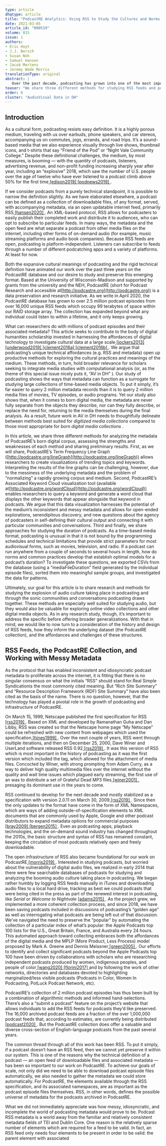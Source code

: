 ```yaml
---
type: article
dhqtype: article
title: "PodcastRE Analytics: Using RSS to Study the Cultures and Norms of Podcasting"
date: 2021-03-05
article_id: "000519"
volume: 015
issue: 1
authors:
- Eric Hoyt
- J.J. Bersch
- Susan Noh
- Samuel Hansen
- Jacob Mertens
- Jeremy Wade Morris
translationType: original
abstract: |
   Over the past decade, podcasting has grown into one of the most important media forms in the world. This article argues that podcasting’s unique technical affordances — particularly RSS feeds and user-entered metadata — open up productive methods for exploring the cultural practices and meanings of the medium. We share three different methods for studying RSS feeds and podcast metadata: 1) visualizing how topics and keywords trend over time; 2) visualizing networks of commonly associated keywords entered by podcasters; and 3) analyzing norms and common practices for the duration of podcasts (as a time-based media format, podcasting is unusual in that it is not bound by the programming schedules and technical limitations that provide strict parameters for most audiovisual forms). The methods and preliminary results reveal how metadata can function as a surrogate for studying large collections of time-based media objects. Yet our study also shows that, when it comes to born digital media, the metadata are never fully separate from the objects they describe. We argue that future work in AV in DH needs to delineate between methods best suited for digitized media collections compared to those most appropriate for born digital media collections.
teaser: "We share three different methods for studying RSS feeds and podcast metadata: 1) visualizing how topics and keywords trend over time; 2) visualizing networks of common associated keywords entered by podcasters; and 3) analyzing norms and common practices for the duration of podcasts (as a time-based media format, podcasting is unusual in that it is not bound by the programming schedules and technical limitations that provide strict parameters for most audiovisual forms)."
order: 8
cluster: "AudioVisual Data in DH"
---
```




## Introduction

As a cultural form, podcasting resists easy definition. It is a highly porous medium, traveling with us over earbuds, phone speakers, and car stereos, accompanying us on commutes, jogs, errands, and road trips. It’s a sound-based media that we also experience visually through live shows, thumbnail icons, and t-shirts that say “Friend of the Pod” or “Night Vale Community College.” Despite these definitional challenges, the medium, by most measures, is booming — with the quantity of podcasts, listeners, advertising revenue, and non-profit funding increasing sharply year after year, including an “explosive” 2018, which saw the number of U.S. people over the age of twelve who have ever listened to a podcast climb above 50% for the first time<a class="footnote-ref" href="#edison2019"> [edison2019] </a><a class="footnote-ref" href="#podnews2019"> [podnews2019] </a>.

If we consider podcasts from a purely technical standpoint, it is possible to narrow the definition slightly. As we have elaborated elsewhere, a podcast can be defined as a collection of downloadable files, of any format, served, with accompanying metadata, via an open updatable internet feed, primarily RSS<a class="footnote-ref" href="#hansen2020"> [hansen2020] </a>. An XML-based protocol, RSS allows for podcasters to easily publish their completed work and distribute it to audiences, who can opt to subscribe to particular feeds. In many ways, the metadata and the open feed are what separate a podcast from other media files on the internet, including other forms of on-demand audio (for example, music streaming platforms and audio book companies). Because RSS feeds are open, podcasting is platform-independent. Listeners can subscribe to feeds through a number of different podcatching apps and a variety of platforms. At least for now.

Both the expansive cultural meanings of podcasting and the rigid technical definition have animated our work over the past three years on the PodcastRE database and our desire to study and preserve this emerging format. Based at the University of Wisconsin-Madison and supported by grants from the university and the NEH, PodcastRE (short for Podcast Research and accessible at[http://podcastre.org](http://podcastre.org)) is a data preservation and research initiative. As we write in April 2020, the PodcastRE database has grown to over 2.5 million podcast episodes from over 16,000 unique RSS feeds which occupy 99 terabytes of space within our RAID storage array. The collection has expanded beyond what any individual could listen to within a lifetime, and it only keeps growing.

What can researchers do with millions of podcast episodes and their associated metadata? This article seeks to contribute to the body of digital humanities scholarship invested in harnessing the affordances of digital technology to investigate cultural data at a large scale<a class="footnote-ref" href="#jockers2013"> [jockers2013] </a><a class="footnote-ref" href="#underwood2019"> [underwood2019] </a><a class="footnote-ref" href="#clement2016a"> [clement2016a] </a><a class="footnote-ref" href="#clement2016b"> [clement2016b] </a>. We argue that podcasting’s unique technical affordances (e.g. RSS and metadata) open up productive methods for exploring the cultural practices and meanings of the medium. These methods, in turn, hold broader relevance for scholars seeking to integrate media studies with computational analysis (or, as the theme of this special issue nicely puts it, “AV in DH” ). Our study of podcasting shows the ways that metadata can function as a surrogate for studying large collections of time-based media objects. To put it simply, it’s far easier to query 2 million metadata records than it is to query 2 million media files of movies, TV episodes, or audio programs. Yet our study also shows that, when it comes to born digital media, the metadata are never fully separate from the objects they describe, nor can they fully describe, or replace the need for, returning to the media themselves during the final analysis. As a result, future work in AV in DH needs to thoughtfully delineate between methods best suited for _digitized media collections_ compared to those most appropriate for _born digital media collections_ .

In this article, we share three different methods for analyzing the metadata of PodcastRE’s born digital corpus, assessing the strengths and weaknesses of each method and sharing preliminary results. First, as we will share, PodcastRE’s Term Frequency Line Graph ([http://podcastre.org/lineGraph](http://podcastre.org/lineGraph)) allows researchers to create visualizations of trending topics and keywords. Interpreting the results of the line graphs can be challenging, however, due to the messiness of the underlying metadata and the problem of “normalizing” a rapidly growing corpus and medium. Second, PodcastRE’s Associated Keyword Cloud visualization tool (available at[http://podcastre.org/wordCloud](http://podcastre.org/wordCloud)) enables researchers to query a keyword and generate a word cloud that displays the other keywords that appear alongside that keyword in podcasts. We argue that this data visualization harnesses the potential of the medium’s inconsistent and messy metadata and allows for open-ended explorations, serendipitous discovery, and new questions about the agency of podcasters in self-defining their cultural output and connecting it with particular communities and conversations. Third and finally, we share approaches for studying the duration of podcasts. As a time-based media format, podcasting is unusual in that it is not bound by the programming schedules and technical limitations that provide strict parameters for most audiovisual forms, such as movies, television, and radio. If a podcast can run anywhere from a couple of seconds to several hours in length, how do norms and common practices develop that establish optimal models for a podcast’s duration? To investigate these questions, we exported CSVs from the database (using a “mediaFileDuration” field generated by the individual episode files), sorted them into meaningful sample groups, and investigated the data for patterns.

Ultimately, our goal for this article is to share research and methods for studying the explosion of audio culture taking place in podcasting and through the sonic communities and conversations podcasting draws together. These methods are especially well suited for studying audio, but they would also be valuable for exploring online video collections and other digital media objects. As in any research study, though, it’s important to address the specific before offering broader generalizations. With that in mind, we would like to now turn to a consideration of the history and design of RSS feeds, how they inform the underlying dataset (the PodcastRE collection), and the affordances and challenges of these structures.




## RSS Feeds, the PodcastRE Collection, and Working with Messy Metadata

As the protocol that has enabled inconsistent and idiosyncratic podcast metadata to proliferate across the internet, it is fitting that there is no singular consensus on what the initials “RSS” should stand for.Real Simple Syndicationis the most commonly cited meaning. But “Rich Site Summary” and “Resource Description Framework (RDF) Site Summary” have also been cited as the basis of the name. There is no question, however, that the technology has played a pivotal role in the growth of podcasting and infrastructure of PodcastRE.

On March 15, 1999, Netscape published the first specification for RSS<a class="footnote-ref" href="#rss2019"> [rss2019] </a>. Based on XML and developed by Ramanathan Guha and Dan Libby, RSS was created so that the Netscape home page “My Netscape” could be refreshed with new content from webpages which used the specification<a class="footnote-ref" href="#hines1999"> [hines1999] </a>. Over the next couple of years, RSS went through multiple iterations, and then on December 25, 2000, Dave Winer and UserLand software released RSS 0.92<a class="footnote-ref" href="#rss2019"> [rss2019] </a>. It was this version of RSS which is most important in the history of podcasting as it was the first version which included the <enclosure> tag, which allowed for the attachment of media files. Concocted by Winer, with strong prompting from Adam Curry, as a way to deliver high quality multimedia files over the internet without the quality and wait time issues which plagued early streaming, the first use of an <enclosure> was to distribute a set of Grateful Dead MP3 files<a class="footnote-ref" href="#winer2001"> [winer2001] </a>, presaging its dominant use in the years to come.

RSS continued to develop for the next decade and mostly stabilized as a specification with version 2.0.11 on March 30, 2009<a class="footnote-ref" href="#rss2019"> [rss2019] </a>. Since then the only updates to the format have come in the form of XML Namespaces, which are ways of adding outside-of-specification elements to XML documents that are commonly used by Apple, Google and other podcast distributors to expand metadata options for commercial purposes<a class="footnote-ref" href="#bray2009"> [bray2009] </a><a class="footnote-ref" href="#bergen2015"> [bergen2015] </a>. Even as podcasting apps, playback technologies, and the on-demand sound industry has changed throughout the 2010s, the basic structure and syntax of RSS has remained constant, keeping the circulation of most podcasts relatively open and freely downloadable.

The open infrastructure of RSS also became foundational for our work on PodcastRE<a class="footnote-ref" href="#morris2019"> [morris2019] </a>. Interested in studying podcasts, but worried about the vulnerability of digital audio files, we realized in early 2014 that there were few searchable databases of podcasts for studying and analyzing the booming audio culture taking place in podcasting. We began rather humbly by logging RSS feeds manually in iTunes and downloading audio files to a local hard drive, tracking as best we could podcasts that were being cited in the press as part of the renewed interest in podcasting, like _Serial_ or _Welcome to Nightvale_ <a class="footnote-ref" href="#adams2015"> [adams2015] </a>. As the project grew, we implemented a more coherent collection process, and since 2018, we have been saving podcasts included in discussions of podcasting’s “golden age” as well as interrogating what podcasts are being left out of that discussion. We’ve navigated the need to preserve the “popular” by automating the collection of a particular index of what’s popular: the Apple Podcasts top 100 lists for the U.S., Great Britain, France, and Australia every 24 hours. This automated approach toward collecting embraces both the affordances of the digital media and the MPLP (More Product, Less Process) model proposed by Mark A. Greene and Dennis Meissner<a class="footnote-ref" href="#green2005"> [green2005] </a>. Our efforts to identify and collect significant podcasts beyond the Apple Podcasts top 100 have been driven by collaborations with scholars who are researching independent podcasts produced by women, indigenous peoples, and people of color<a class="footnote-ref" href="#wang2020"> [wang2020] </a><a class="footnote-ref" href="#florini2017"> [florini2017] </a>and by following the work of other networks, directories and databases devoted to highlighting marginalized/less visible podcasts (Podcasts in Color, Women In Podcasting, PotLuck Podcast Network, etc).

PodcastRE’s collection of 2 million podcast episodes has thus been built by a combination of algorithmic methods and informed hand-selections. There’s also a “submit a podcast” feature on the project’s website that allows individuals to add the RSS feeds for podcasts they’d like preserved. The 16,000 archived podcast feeds are a fraction of the over 1,000,000 podcast feeds that, according to estimates, are currently being distributed<a class="footnote-ref" href="#podcast2020"> [podcast2020] </a>. But the PodcastRE collection does offer a valuable and diverse cross-section of English-language podcasts from the past several years.

The common thread through all of this work has been RSS. To put it simply, if a podcast doesn’t have an RSS feed, then we cannot yet preserve it within our system. This is one of the reasons why the technical definition of a podcast — an open feed of downloadable files and associated metadata — has been so important to our work on PodcastRE. To achieve our goals of scale, not only did we need to be able to download podcast episode files automatically, we also needed to gather the metadata we could store automatically. For PodcastRE, the elements available through the RSS specification, and its associated namespaces, are as important as the podcast episode files themselves. RSS, in other words, defines the possible universe of metadata for the podcasts archived in PodcastRE.

What we did not immediately appreciate was how messy, idiosyncratic, and incomplete the world of podcasting metadata would prove to be. Podcast RSS metadata is a world away from the familiar and relatively consistent metadata fields of TEI and Dublin Core. One reason is the relatively sparse number of elements which are required for a feed to be valid. In fact, an RSS feed only needs four elements to be present in order to be valid: the <channel> parent element with associated <title>, <link>, and <description> elements. This would be a feed without content though as it would contain no <item>s<a class="footnote-ref" href="#winer2003"> [winer2003] </a>. Because authors fully manage their own RSS feeds, and the entry of the metadata into them, they are directly responsible for the depth and quality of the metadata. This aspect of podcast metadata cannot be stressed too highly. With the exception of a few elements like <googleplay:category> and <itunes:type>, there are almost no constraints on what podcast authors put into the various elements. Even fixed format elements like <pubDate>, which seems rather self explanatorily to mean the date on which a podcast episode was published into a feed, can end up being used by authors to mean something very different. For example, there are many <pubDate>s before 1950 in the metadata for _The Reith Lectures_ podcast from the BBC, long before the term podcast was ever coined. Instead, the series uses <pubDate> to mean the day the lecture was originally given. RSS authors continue to have the authority to change anything they wish — including something as fundamental as the title of an episode, or even their whole podcast, at any time. Looking in PodcastRE, we see examples related to branding, as when _Bookworm_ added their network and became _KCRW's Bookworm_ ; or to SEO, as when _Highest Self Podcast_ added some terms and turned into _Highest Self Podcast: Modern Spirituality, Ayurveda, Conscious Entrepreneurship, Mind-Body Balance_ .

The inconsistent and incomplete metadata records created major challenges for our efforts to systematically preserve podcasts and make them easily searchable. We found it especially unfortunate that metadata fields that could have been revelatory for search faceting and social network analysis (fields such as <network>, <host>, and <contributor>) are not a part of any current podcast RSS specifications. Yet it was equally clear that authoritative approaches to metadata had their own problems and major blind spots. The inadequacies and biases of Library of Congress subject headings have received considerable attention within the discipline of information studies. For example, Juliet L. Hardesty<a class="footnote-ref" href="#hardesty2019"> [hardesty2019] </a>has argued that the subject headings generally take the primacy of white men as a default; “Robert Frost” is cataloged under “Poets, American” without reference to gender or race, whereas Maya Angelou is listed under subjects including “African American women authors” and “African American authors.” The catalogers, in these cases, are applying a schema that upholds a white patriarchal worldview and minimizes both the needs of users and the ways in which creators and subjects would choose to define themselves.

In contrast, podcast creators have a tremendous amount of agency in how they define themselves and attempt to connect with users (i.e. listeners and audiences). When the creators of the PHX podcast entered the keywords “podsincolor” and “women of color” within their RSS feed, they actively chose to present themselves this way and place their work within a larger network of podcasts produced by people of color. The flexibility that characterizes metadata practices prove to be critical for marginalized podcasters in forming community, as they seek to carve out space for themselves within media production practices and platforms that consistently privilege hegemonic whiteness, accepted paradigms of masculinity, and heteronormativity. While this does not necessarily mean that self-policing within metadata production does not happen as a result of the asymmetrical power dynamics between platform and creator, it does still provide yet another avenue in which marginalized communities can stand in opposition to the individualistic neoliberal ideologies that undergird contemporary user-driven media production<a class="footnote-ref" href="#hogan2008"> [hogan2008] </a><a class="footnote-ref" href="#florini2017"> [florini2017] </a>. It is critical to note, however, that the non-uniformity of metadata production yields ambivalent practices, both where innovative podcasters can resist the influence of various dominant ideologies, while others use this space to reinforce their centrality simultaneously.

For example, there are also many instances of podcasters stuffing their RSS with keywords in order to make them prominent within content aggregators and “podcatchers.” The internet abounds with advice and speculations for search engine optimization and strategies that can be utilized in order to gain attention to one’s content, such as the optimal number of keywords, the kinds of thumbnail images that should be connected to content, and more<a class="footnote-ref" href="#crowe2019"> [crowe2019] </a><a class="footnote-ref" href="#podcast2015"> [podcast2015] </a>. The opaque nature of how Apple Podcasts organizes its search results impacts the manner in which metadata is written, and this influences the ways that podcast creators self-define their own content. The dominating influence of Apple Podcasts categories can be observed by the fact that within the entirety of the PodcastRE database, the most used keywords lists are dominated by terms that are outlined either fully or in part by Apple Podcasts genre specifications. For example, with the exception of the words, “podcast” and “radio,” the top fifteen keywords for the podcast classification (the entire podcast series) terms all cohere to various genre classifications within Apple Podcasts. Similar patterns can be seen for the episodic classification where, with the exception of “Talk Radio,”  “Podcast” and a blank space/uncategorized, the top ten keywords reflect Apple Podcasts categories. The large amount of uncategorized keyword terms may gesture towards the fact that after 2013, the keywords metadata field became deprecated, meaning that it no longer affected the output of Apple Podcasts’ search engine algorithms ([https://support.libsyn.com/kb/the-rss-feed/](https://support.libsyn.com/kb/the-rss-feed/)). After this discovery, many podcasters may have forgone the labor of adding keywords, as the fields that most influence search engine optimization are now the title, author, and description tags.

Even though Apple Podcasts deprecated keywords within its search algorithm, we became excited about the role keywords could play for our work on PodcastRE. What sort of data visualizations and discoveries might be possible by harnessing RSS metadata at scale? Ultimately, we built two data visualizations for the site. Perhaps not surprisingly, the more successful of the two was the one that most embraced the idiosyncratic, messy, and user-created nature of RSS.




## Graphing Metadata Term Frequency Across Time

How do keywords and other fields used to describe podcasts change over time? Could tracking these changes prove useful for spotting trending topics within the podcasting ecosystem? To explore these questions, we created PodcastRE’s Term Frequency Line Graph (publicly available at[https://podcastre.org/lineGraph](https://podcastre.org/lineGraph)), which tracks the frequency across time that any word or phrase within the metadata appears. The fields searched include the title, creator, synopses, and keywords. A visualization graphing the term “money” within PodcastRE is displayed below. If a user clicks on any point within the graph, their browser opens up a new tab displaying all of the matching podcast episodes from that month or year that contain a matching search term.

The Term Frequency Line Graph searches metadata included within individual podcast episodes and across the entire feeds (for example, while “NBA” may be a keyword that describes a podcast feed as a whole, “China” may be a keyword that describes a topic discussed within one episode of the podcast). By default, the X-axis of the graph is divided by years; however, users can toggle to a monthly scale. This allows for researchers to see when certain topics or keyword phrases spike on a seasonal cycle (for example, “baseball” consistently has an uptick during the playoffs every October) versus more macro-scale trends that rise and fall over a period of years.

{{< figure src="images/figure01.png" caption="Term Frequency Line graph of “money” , tracked over time, within PodcastRE's corpus. Tool is available at[http://podcastre.org/lineGraph](http://podcastre.org/lineGraph)." alt=""  >}}


When researchers use the Term Frequency Line Graph to look for trends across a span of years, however, they quickly encounter an interpretive challenge: almost any term they search will appear to dramatically increase in 2017 and 2018. This is because the PodcastRE collection grew exponentially over those two years, a result of the growth in the podcasting ecosystem as a whole and our own curatorial decision to automatically preserve any feed that appears on the Apple Podcasts Top 100 chart in the U.S., U.K., Australia, or France. While we give users the ability to “normalize” the graph results (which employs an equation to account for the larger number of podcasts from some years compared than others), we know this feature has its limits. What does it mean to “normalize” the number of podcasts during a period in which the medium is rapidly evolving?

We have tried to address this interpretive challenge through a “Rate of Episodes Added” button, which provides contextualization in regard to the database itself. By showing how many episodes are added per year, users can see how the rate of growth in the database can affect the numbers that are being shown for any query’s term frequency. Additionally, the “Area Graph” button transforms the data into a stacked graph, which allows for comparisons across multiple queries at particular moments in time and reminds users that the graphs are malleable and dynamic. Finally, the user can move to a more granular level at any point by clicking on a point in the graph, allowing them to investigate the actual podcast feeds and episodes that appear as abstractions within the graph. Users can save the data to a CSV file, a JPG, PNG or SVG vector image, so that this data can be applied to a variety of presentational contexts.

In many ways, PodcastRE’s Term Frequency Line Graph exemplifies the limitations digital humanists are likely to encounter when applying data visualizations built for _digitized text collections_ to _born-digital media collections_ . We modeled the user-experience and technological framework of PodcastRE’s Term Frequency Line Graph on that of the Arclight app ([http://projectarclight.org](http://projectarclight.org)), which searches the 2.5 million page corpus of the Media History Digital Library (MHDL)<a class="footnote-ref" href="#hoyt2016"> [hoyt2016] </a>. The MHDL is composed of books and magazines pertaining to the histories of film, broadcasting, and recorded sound from 1915 to 1960, which is an especially robust period for the searching of named entities (such as people, film titles, or radio station call letters). Additionally, the normalization function for Arclight graphs works quite well (the most represented year of 1915-1960 is only double in size of the least represented year, avoiding PodcastRE’s challenge of grappling with exponential growth). Normalized searches for the names of movie stars, for example, generally map onto the arcs of their popularity and/or notoriety, sometimes, though not always, with surprising results. Data visualizations built for searching entities within large corpora of digitized texts are less adept at producing immediately legible results for searching the metadata keywords of a rapidly growing born-digital medium. What would it mean to design a data visualization tool that embraced the messiness of born-digital objects and their metadata, rather than trying to smooth them out?




## Associated Keyword Word Cloud

In developing PodcastRE’s Associated Keyword Word Cloud, we sought to harness and foreground the specificities and idiosyncrasies of born digital media collections. This data visualization takes the keywords that podcasters entered to describe their work and puts them into conversation with other podcasters’ keywords. A specific example is helpful for understanding how it works.

Using the keyword “money” , in a search conducted in the fall of 2019, we found the term appeared in the metadata of 68,619 podcast episodes saved within PodcastRE, collected from 587 discrete RSS feeds. The other keywords that appear most frequently along with “money” in podcast metadata are visualized below (see[Figure 2](#figure02)). This visualization includes predictable matches within the popular financial self-help genre (e.g. “wealth,”  “business,”  “entrepreneur” ), as well as meaningful intersections that lay outside financially-oriented podcasts (e.g. “spirituality,”  “Relationships & Sex,”  “Fear” ). When a user clicks on the keyword value in the cloud, the user is immediately transferred to the PodcastRE database interface, where it shows all of the podcasts that used these paired keyword values.[Figure 3](#figure03)reveals the results of the podcasts that contain both the keywords “money” and “spirituality.” The process promotes serendipitous discovery and may lead the researcher toward encounters they hadn’t anticipated. For example, modern witchcraft is better represented in the podcasts with “money” and “spirituality” as keywords than most traditional forms of organized religion.

{{< figure src="images/figure02.png" caption="Word cloud for the query, “money,” on the “All Keywords” category. Taken using the Associated Keyword Cloud visualization tool at[http://podcastre.org/wordCloud](http://podcastre.org/wordCloud)." alt=""  >}}


{{< figure src="images/figure03.png" caption="Screen shot of the results page for podcast episodes containing the keywords “money” and “spirituality.”" alt=""  >}}


The Associated Keyword Cloud visualization was built through connecting together multiple open source technologies. Like the Term Frequency Line Graph, the Associated Keyword Word Cloud uses the Highcharts Javascript library to animate the visualization. To retrieve the information it needs, we query the keyword metadata facet within PodcastRE’s Solr search index, and we return and store them as key value pairs, with the number of podcasts that maintain both the queried keyword and the additional keyword (the hit count) next to the particular word. For example, if a user queries the word “love” within the database, a potential key value pair that would appear would be “[ relationships , 163],” where “relationships” would be the associated keyword for “love,” and the “163” stands for how many times this keyword was added alongside the word “love.” The results are sorted through keywords that have the most hits down to the associated keywords that have the least hits. By targeting this metadata keyword field and assigning the “weight” of a word to be the number that is assigned to the hit count of the key value pair, we were able to visually represent which keywords were paired most often with the queried word, by making the word with the heaviest “weight,” the largest in the word cloud. Because certain topics have a range of associated keywords that spanned hundreds of words, we limited the number of keywords that can be shown on the word cloud to a maximum of 200 words. While this decision may hinder researchers from getting the full range of associated keywords, this limitation was imposed to ensure readability on the visualization. Two hundred words seemed like a reasonable count in order for researchers to gain a sense of the wide range of relational topics that podcasters were dealing with, and simultaneously allow the visualizations to be effective in showing which keywords were the most actively engaged with.

There are two options on the Associated Keyword Word Cloud interface that aid in isolating whether the keywords shown are related to podcasts in their entirety or exclusive to certain episodes. Additionally, if users want a merging of these two levels of metadata, they can search across both podcast and episode keywords by using the “All Keywords” option. In this manner, for podcasts that may deal with a wide range of topics, such as news or current events podcasts, there can be a closer examination on a micro episodic level of what kinds of keywords are used to define certain topical content. Often, the keywords that are used to describe podcasts are not uniformly applied to define episodes, so providing these two levels of analytical range gives researchers more flexibility in the kinds of questions they can ask using PodcastRE.

All attempts to interpret the Associated Keyword Word Clouds ultimately lead back to reflecting on the practices, norms, aspirations, and communities of the podcasters themselves.

As discussed earlier, keywords allow content creators to define their work to listeners and podcatcher applications. They are a space of creator agency, where podcast producers deploy keywords to create networks of ambient affiliation with other podcasts and subject matter. By making one of PodcastRE’s database visualization tools intimately connected to these creator-defined keywords and their relationships to other keywords, we provide an alternative mode of discoverability apart from the algorithms that govern commercial aggregators such as Apple Podcasts. In this manner, PodcastRE hopes to provide a different approach that foregrounds creator agency and their interactions with their own metadata through the digital archive’s organization, particularly with these metadata visualizations.




## Studying the Durations of Podcasts

The Term Frequency Line Graph and Associated Keyword Word Cloud can both be effectively applied toward exploratory research and achieving serendipitous discoveries. But we also wanted to use PodcastRE and the “mediaDuration” field to examine a more focused question. What patterns can we notice about the duration of podcasts, and what can they tell us about practitioner norms and assumptions of what makes for a good length of a podcast? Unlike most other AV forms — movies, television, and radio — podcasts are a time-based medium that are not constrained by programming schedules (broadcast schedules, movie theater showtimes) and technical limitations (reels of film and tape). If a podcast could run anywhere from a couple of seconds to several hours in length, how do norms and common practices develop around perceived ideas of a podcast’s optimal duration? We realized that metadata could help us answer this question.

In this section, then, we propose and share two approaches to studying podcast duration. First, we consider how duration analysis might clarify the differences between two programs of the same specification classification, in this case two popular daily programs from _The New York Times_ and _NPR_ , using data gathered from episodes ranging from the former’s launch in early 2017 to an end point of April 2018. Second, we conduct an investigation of a much larger scale, analyzing large rosters of programs to juxtapose duration across networks and genres. Our case studies here are the comedic programs of Earwolf and the comparably more serious fare of Gimlet Media, using data gathered from episodes ranging from 2009 until early 2018. In both of these cases, the statistics were gathered by first running an SQL query on the PodcastRE database, then exporting metadata for all of the episodes into a .csv file, and finally finding averages, medians, and other numbers using Microsoft Excel. All of these approaches required us to assemble subsets of data from within the PodcastRE collection (and the .csv files), rather than treating the entire collection as a dataset.[^1] The genre and network categories that we ourselves added to the spreadsheets opened the data up for more meaningful analysis, especially when paired with the duration metadata provided by the RSS feeds.

Our first approach to studying duration explored what has become one of the most popular contemporary podcast formats: the daily news program. How long should a daily news podcast take to consume? When _The New York Times_ launched _The Daily_ in February of 2017, host Michael Barbaro described the fledgling program thusly: “This is how the news should sound. Fifteen minutes a day, five days a week. It isn’t quite a podcast — although you can listen wherever you listen to podcasts. It isn’t quite the radio — although the mechanics are largely the same. It isn’t quite the newspaper — although we’ll be drawing heavily on the journalism that powers The New York Times” <a class="footnote-ref" href="#barbaro2017"> [barbaro2017] </a>. Though Barbaro pegged the program as difficult to explain, it was a nearly immediate hit, gaining over five million monthly listeners by July of 2018<a class="footnote-ref" href="#jerde2018"> [jerde2018] </a>. As Barbaro told _Vanity Fair_ that same month, “When we started the show, we had many goals… We didn’t realize we were going to make money that was actually going to get pumped back into the company” <a class="footnote-ref" href="#pompeo2018"> [pompeo2018] </a>. Yet as is often the case, success breeds imitators and competitors, and _The Daily_ witnessed the rise of its biggest challenger in June of 2017 when NPR launched _Up First_ , a daily “10-minute morning news podcast” that is “designed with digital listeners in mind but will also serve as a preview of the news stories that will be treated in depth on public radio stations across the country throughout the day” <a class="footnote-ref" href="#up2017"> [up2017] </a>. That program was also a swift triumph, and as of October 2018, both _The Daily_ and _Up First_ sat comfortably in the top five most popular podcasts according to Podtrac’s rankings: the former tailed behind only _Serial_ , while the latter occupies the fifth spot<a class="footnote-ref" href="#podtrac2018"> [podtrac2018] </a>.

Episode duration has been a central selling point for each of the two podcasts. As seen above, both of the series’ launch press releases mention episode length. Descriptions of the programs on their official websites also focus on duration. _Up First_ has remained consistent in its advertised average runtime: “NPR’s _Up First_ is the news you need to start your day. The biggest stories and ideas — from politics to pop culture — in 10 minutes” <a class="footnote-ref" href="#up2018"> [up2018] </a>. _The Daily_ , meanwhile, has added five minutes to its initial announcement: “This is how the news should sound. Twenty minutes a day, five days a week, hosted by Michael Barbaro and powered by New York Times journalism” <a class="footnote-ref" href="#nyt2018"> [nyt2018] </a>. The programs are, essentially, two different approaches to the morning commute: _Up First_ ’s proposed shorter length seems guaranteed to slot into almost any daily trip to work, while _The Daily_ ’s longer runtime requires either a lengthy commute, multiple listening sessions, or even perhaps the utilization of 1.5x or 2x speed playback options. Such duration decisions are complimented by storytelling approaches: _Up First_ ’s short length is matched with a “greatest hits” style compilation of short stories, while _The Daily_ ’s relatively lengthier duration is primarily spent on the discussion of a single story. In theory, then, the former aims to quickly provide its listeners with headline-style blurbs about the day’s biggest stories, while the latter seeks to exhaustively cover a single topic.

Such temporal differences are roughly borne out by the metadata found in PodcastRE’s database, although the story is more complicated than the descriptions of the series imply. _The Daily_ (mean duration of 22:51, median duration of 22:12) runs nearly ten minutes longer than _Up First_ (mean duration of 13:33, median duration of 13:17), with both programs on average running a few minutes longer than their advertised lengths. The differences between the two series is much starker when considering the range in podcast durations, as _Up First_ is relatively consistent in episode duration (shortest episode of 11:01 and longest episode of 17:46 for a range of 6:45) while _The Daily_ varies widely between episodes (shortest episode of 13:00 and longest episode of 41:23 for a range of 28:23). These durational differences align neatly with the programs’ content choices (i.e. multiple headlines vs. single story focus), though they provide critical additional clarifications. While both _Up First_ and _The Daily_ release episodes each weekday morning, the former’s tight range and shorter length ties it more closely to its proposed function as morning commute listening, while the latter’s wider range and extended runtime emphasizes delivering a full story adequately. Since podcasts do not have the same durational constraints of broadcast media, these choices in runtime are clear aesthetic and storytelling decisions – yet given the evolutionary radio approach of NPR’s daily podcast and _The New York Times_ ’s commitment to the news story, these decisions are not completely detached from their companies’ original mediums.

On a larger scale, podcast duration analysis can point towards divergent approaches by podcast networks and in certain genres. As an example, we conducted an analysis of thirty Earwolf programs[^2] and nineteen Gimlet Media programs.[^3] The former describes itself as “the leading comedy podcast network devoted to creating the best, funniest, and most entertaining podcast shows in existence” <a class="footnote-ref" href="#earwolf2018"> [earwolf2018] </a>. Gimlet Media specializes in more “serious” fare, characterizing itself as “the award-winning narrative podcasting company that aims to help listeners better understand the world and each other” <a class="footnote-ref" href="#gimlet2018"> [gimlet2018] </a>. Though both companies employ personnel who have worked or continue to work in other mediums, Earwolf and Gimlet distinguish themselves from other major podcast networks such as _NPR_ , _iHeartRadio_ , and _WNYC Studios_ through their podcast nativism: both companies began as strictly podcast-focused networks rather than emerging within older media companies.

Perhaps as a result, the two networks have markedly different approaches towards podcast episode length. Of the 30 surveyed Earwolf programs, 3 have average runtimes between 0-20 minutes, 4 have average runtimes between 20-40 minutes, 6 have average runtimes between 40-60 minutes, 10 have average runtimes between 60-80 minutes, 3 have average runtimes between 80-100 minutes, 3 have average runtimes between 100-120 minutes, and 1 has an average runtime between 120-140 minutes (See[Figure 4](#figure04)). This means that over half of the surveyed programs have average episode durations over an hour, with programs ranging from _Eardrop_ ’s average runtime of 3:17 and _Never Not Funny_ ’s average runtime of 2:05:33. The shortest single episode was a 38-second _Eardrop_ episode, while the longest individual episode was a _Comedy Bang! Bang!_ that lasted 3:19:02. Earwolf’s individual shows also frequently feature drastic ranges in shortest and longest duration: _Hollywood Handbook_ , for instance, has a range of 1:53:27 between its shortest and longest episodes, while _Comedy Bang! Bang!_ ’s range is 2:39:06.

{{< figure src="images/figure04.png" caption="Average durations of 30 surveyed Earwolf programs." alt=""  >}}


Gimlet, on the other hand, is much more consistent in its runtimes across series, though there is still variation between individual episodes. Of the 19 surveyed programs, only 1 had an average runtime between 0-20 minutes, and that program ( _Chompers_ ) serves a specific and brief function: children are meant to listen to the series as they brush their teeth. 2 of the series had an average runtime between 40-60 minutes, though both of those shows ( _Twice Removed_ and _Mystery Show_ ) are no longer producing episodes. The other 17 series, then, had average run times between 20-40 minutes, aligning Gimlet’s roster with conventional advice on podcast episode length.[^4] While individual episodes still varied quite a bit ( _Reply All_ , for instance, had a range of 1:35:29 between its shortest and longest episodes, while _Mogul_ had a range of 1:16:17), these ranges were still much smaller than the largest Earwolf ranges.

{{< figure src="images/figure05.png" caption="Average durations of 19 surveyed Gimlet programs." alt=""  >}}


The relative homogenization of Gimlet Media podcast duration, then, stands in stark contrast to the diverse podcast lengths of Earwolf. Every Gimlet Media podcast had an average run time under an hour, and 84.2% of the shows surveyed had average runtimes between 20-40 minutes. 56.7% of the Earwolf podcasts analyzed, meanwhile, had average runtimes over an hour long, and 76.7% of Earwolf’s podcasts had average runtimes over 40 minutes long — in other words, over three-quarters of Earwolf’s shows ran longer on average than Gimlet’s “sweet spot.” Individual episode lengths varied in each of the networks’ programs, but Gimlet’s programs featured smaller ranges than the large variation found in many of Earwolf’s programs. Such differences may be the result of institutional decisions, generic divergences, or series lengths. Whatever the cause, however, Earwolf and Gimlet serve as evidence that podcast networks can have wildly divergent approaches towards episode duration, and that studying duration can lead us to insights about genre conventions, production values and more.

On a recent episode of the _Start Up_ podcast, the show’s host, and Gimlet CEO, Alex Blumberg was reflecting on his decision to sell Gimlet media to Spotify. He noted that Gimlet’s gambit to standardize the production of highly edited and tightly produced 'quality’ podcasts (that often followed very specific duration and other editorial decisions) had turned out to be a financially unfeasible strategy that was losing ground to cheaper and more popular chat cast style podcasts (where duration and other attributes are more flexible given the lower costs involved for editing and polishing the finished piece). His comments are a reminder that, despite the format’s substantial growth in the last two decades, there are still many lingering questions about the forms, conventions and economics of podcasting. We believe it is especially crucial during this time of flux, before podcasting stabilizes like so many other media have, to study the different approaches podcasters of all types are taking as they experiment with this emerging sonic format. Although duration numbers seem like relatively innocuous or descriptive metadata, the research from PodcastRE suggests they reveal historical relationships between new and old media formats, industrial and economic assumptions about “ideal” formats, and generic conventions that shape both amateur and professional podcasts.




## Conclusion

Our work on PodcastRE has aimed to provide tools and data that account for podcasting’s complexity as a cultural form while simultaneously taking advantage of its unique technical affordances. The centering of RSS metadata and what can be mined from it through advanced search, graphing keywords over time, or visualizing word clouds of associated keywords has helped us facilitate the automated collection of a significant corpus of podcasts from a crucial period in the format’s emergence. It has also facilitated novel, fine-grained exploration of specific file characteristics as well, like duration metrics, across a variety of genres and shows.

The reliance on RSS, however, has also forced us to confront the messiness and intricacies of a born digital object whose metadata and descriptive features are dynamic and podcaster generated. Podcasting’s relatively open and accessible origins have helped create a vibrant environment for web-based audio – one that includes the scores of podcasts available and the multiplicity of voices behind them, but also the numerous apps, aggregator sites and distribution technologies that have emerged to support podcasting’s rise. RSS and XML have not only been important to our work on PodcastRE, but to podcasting more broadly, and to the agency and control it has provided podcasters for defining their work on their own terms as well as for listeners in terms of defining their listening practices. Recently, there have been a number of attempts to move away from the more open and accessible versions of podcasting, to more closed and profitable models (e.g. exclusive shows tied to one platform, like Spotify, or subscription-based services like Luminary). While these options may make podcasting more user-friendly and convenient, or may offer podcasters more options for monetizing their work, they also make podcasts more platform-dependent, less analyzable, and less open to research. 

The centrality of RSS to both podcasting and PodcastRE has been a theme throughout this article. We believe our methods and findings, however, hold relevance for beyond scholars researching other topics at the intersection of media studies and DH. As this study has shown, metadata records can serve as surrogates for studying large collections of time-based media objects, allowing researchers to query the durations of millions of media objects in a fraction of the time it would take to ingest and analyze transcoded media files. Yet our work has also shown that, when it comes to born digital media, the metadata are never fully separate from the objects they describe, nor are they fully capable of replacing close listening and other media studies methods. There is a need to delineate between methods best suited for _digitized media collections_ compared to those most appropriate for _born digital media collections_ and for devising strategies to blend AV and DH methods. By making these distinctions, we can better apply DH to AV and identify change and continuity, at a large scale, across media history.


[^1]: It should be noted that the ability to obtain duration data is not currently available to front-end users of the PodcastRE site.
[^2]:  _Affirmation Nation_ , _Analyze Phish_ , _Andy Daly Podcast Pilot Project_ , _The Apple Sisters_ , _Bitch Sesh_ , _Comedy Bang! Bang!_ , _Eardrop_ , _Earwolf Challenge_ , _Fogelnest Files_ , _Glitter in the Garbage_ , _Hard Nation_ , _Hello From The Magic Tavern_ , _Hollywood Handbook_ , _How Did This Get Made_ , _Improv4Humans_ , _Kevin Pollak’s Chat Show_ , _Mike Detective_ , _Never Not Funny_ , _Off Book_ , _Professor Blastoff_ , _Rafflecast_ , _Ronna and Beverly_ , _Spontaneanation_ , _Throwing Shade_ , _Topics_ , _Totally Laime_ , _U Talkin’ U2 2 Me_ , _Who Charted_ , _With Special Guest Lauren Lapkus_ , and _Womp It Up!_ 
[^3]:  _Chompers_ , _Crimetown_ , _Every Little Thing_ , _The Habitat_ , _Heavyweight_ , _Homecoming_ , _Mogul_ , _Mystery Show_ , _The Nod_ , _The Pitch_ , _Reply All_ , _Sampler_ , _Sandra_ , _Science Vs._ , _StartUp_ , _Surprisingly Awesome_ , _Twice Removed_ , _Uncivil_ , and _Undone_ .
[^4]: Though most blogs on the subject recommend tying duration to whatever length your content demands, they also routinely recommend shorter average durations, with _We Edit Podcasts_ , for instance, writing, “it is possible to become successful with a longer show, but in general, the 22 minute rule trumps all” <a class="footnote-ref" href="#we2016"> [we2016] </a>.## Bibliography

<ul>
<li id="adams2015">Adams, D. “After 'Serial,’ Sponsors Pour Money into Podcasts,”  _The Boston Globe_ (2015):<a href="https://www.bostonglobe.com/business/2015/02/13/after-serial-sponsors-pour-money-into-podcasts/OKAzhUWtqCHQbl3IuEIiBN/story.html">https://www.bostonglobe.com/business/2015/02/13/after-serial-sponsors-pour-money-into-podcasts/OKAzhUWtqCHQbl3IuEIiBN/story.html</a>, accessed November 26, 2019.
</li>
<li id="barbaro2017">Barbaro, M. “Get Ready for The Daily, Your Audio News Report,”  _The New York Times_ (2017):<a href="https://www.nytimes.com/2017/01/30/podcasts/the-daily-get-ready-for-the-daily-your-audio-news-report.html">https://www.nytimes.com/2017/01/30/podcasts/the-daily-get-ready-for-the-daily-your-audio-news-report.html</a>, accessed November 30, 2018.
</li>
<li id="bergen2015">Bergen, M. “Google Brings Podcasting to Play Music, Swinging at Apple’s Dominance,” Recode (2015).
</li>
<li id="recode.net">Recode.net,<a href="https://www.recode.net/2015/10/27/11620066/google-brings-podcasting-to-playmusic-swinging-at-apples-dominance">https://www.recode.net/2015/10/27/11620066/google-brings-podcasting-to-playmusic-swinging-at-apples-dominance</a>, accessed February 23, 2019.
</li>
<li id="bray2009">Bray, T., Hollander, D., Layman, A., Tobin, R., & Thompson, H. S. “Namespaces in XML 1.0 (Third Edition),” W3 (2009):<a href="https://www.w3.org/TR/xml-names/">https://www.w3.org/TR/xml-names/</a>, accessed February 23, 2019.
</li>
<li id="clement2016a">Clement, T. E. “Towards a Rationale of Audio-Text”  _Digital Humanities Quarterly_ , 10.2 (2016).
</li>
<li id="clement2016b">Clement, T. E. “When Texts of Study Are Audio Files: Digital Tools for Sound Studies in DH.” In S. Schreibman, R. Siemens, and J. Unsworth (eds), _A New Companion to Digital Humanities_ , Chichester ; Malden, MA: John Wiley & Sons, Ltd., Chichester (2016): 348-57.
</li>
<li id="crowe2019">Crowe, Anne. “101 Quick & Actionable SEO Tips That Are HUGE.”  _Search Engine Journal._ October 21, 2017.<a href="https://www.searchenginejournal.com/101-quick-seo-tips/180563/">https://www.searchenginejournal.com/101-quick-seo-tips/180563/</a>.
</li>
<li id="earwolf2018">Earwolf, “About Earwolf,” Earwolf (2018):<a href="https://www.earwolf.com/about/">https://www.earwolf.com/about/</a>, accessed November 30, 2018.
</li>
<li id="edison2019">Edison Research, “The Infinite Dial 2019,” Edison Research (2019):<a href="https://www.edisonresearch.com/infinite-dial-2019/">https://www.edisonresearch.com/infinite-dial-2019/</a>.
</li>
<li id="florini2017">Florini, S. “This Week in Blackness, the George Zimmerman acquittal, and the production of a networked collective identity.”  _New Media & Society_ 19.3 (2017): 439-454.
</li>
<li id="florini2020">Florini, S. and Barner, B. “'I’m Trying to Be the Rap Oprah’: Combat Jack and the History of the Loudspeaker Network.” In J.W. Morris and E. Hoyt (eds), _Saving New Sounds: Dispatches from the PodcastRE Project_ , University of Michigan Press, Ann Arbor (forthcoming 2020).
</li>
<li id="gimlet2018">Gimlet Media, “About,” Gimlet Media (2018):<a href="https://www.gimletmedia.com/about">https://www.gimletmedia.com/about</a>, accessed November 30, 2018.
</li>
<li id="green2005">Greene, M. and Meissner, D. “More Product, Less Process: Revamping Traditional Archival Processing,”  _The American Archivist_ , 68.2 (2005): 208–63.
</li>
<li id="hansen2020">Hansen, S. “The Feed is the Thing: How RSS Defined PodcastRE and Why Podcasts May Need to Move On.” In J.W. Morris and E. Hoyt (eds), _Saving New Sounds: Dispatches from the PodcastRE Project_ , University of Michigan Press, Ann Arbor (forthcoming 2020).
</li>
<li id="hardesty2019">Hardesty, J. “Bias and Inclusivity in Metadata: Awareness and Approaches” . Indiana University Digital Collection Services.
</li>
<li id="hines1999">Hines, M. “Netscape Broadens Portal Content Strategy,” Newsbytes. (1999):<a href="http://link.galegroup.com/apps/doc/A54120248/ITOF?u=umuser&sid=ITOF&xid=377f45">http://link.galegroup.com/apps/doc/A54120248/ITOF?u=umuser&sid=ITOF&xid=377f45</a>.
</li>
<li id="hogan2008">Hogan, M. “Dykes on Mykes: Podcasting and the Activist Archive.”  _TOPIA: Canadian Journal of Cultural Studies_ 20 (2008): 199-215.
</li>
<li id="hoyt2016">Hoyt, E., Hughes, K., and Acland, C.R. “A Guide to the Arclight Guidebook.” In C.R. Acland and E. Hoyt (eds), _The Arclight Guidebook to Media History and the Digital Humanities_ , REFRAME/Project, Falmer (2016): pp. 1-29.
</li>
<li id="jerde2018">Jerde, S. “How NYT’s The Daily Grew to 5 Million Monthly Listeners and Became a Breakout Star,” Ad Week (2018):<a href="https://www.adweek.com/digital/how-nyts-the-daily-grew-to-5-million-monthly-listeners-and-became-a-breakout-star/">https://www.adweek.com/digital/how-nyts-the-daily-grew-to-5-million-monthly-listeners-and-became-a-breakout-star/</a>, accessed November 30, 2018.
</li>
<li id="jockers2013">Jockers, M. L. _Macroanalysis: Digital methods and literary history_ . University of Illinois Press, Champaign (2013).
</li>
<li id="morris2019">Morris, J. W., Hansen, S., & Hoyt, E. “The PodcastRE Project: Curating and Preserving Podcasts (and Their Data)”  _Journal of Radio & Audio Media_ , 26.1 (2019).
</li>
<li id="podcast2020">Podcast Insights. “2020 Podcast Stats & Facts (New Research From Apr 2020),” Podcast Insights:<a href="https://www.podcastinsights.com/podcast-statistics/">https://www.podcastinsights.com/podcast-statistics/</a>
</li>
<li id="podcast2015">. “10 SEO Tips For Your Podcast.” Podcast Motor. September 22, 2015.<a href="https://www.podcastmotor.com/seo-tips-podcast/">https://www.podcastmotor.com/seo-tips-podcast/</a>.
</li>
<li id="podnews2019">PodNews. “The Total Number of Available Podcasts Is Now 700,000,” PodNews (2019):<a href="https://podnews.net/update/700000">https://podnews.net/update/700000</a>.
</li>
<li id="podtrac2018">Podtrac, “Podcast Industry Audience Rankings,” Podtrac (2018):<a href="http://analytics.podtrac.com/industry-rankings/">http://analytics.podtrac.com/industry-rankings/</a>, accessed November 30, 2018.
</li>
<li id="pompeo2018">Pompeo, J. “'We Didn’t Expect to Make Money’: How _The Daily_ ’s Michael Barbaro Unexpectedly Became the Ira Glass of _The New York Times_ ,”  _Vanity Fair_ (2018):<a href="https://www.vanityfair.com/news/2018/07/how-the-daily-michael-barbaro-became-the-ira-glass-of-new-york-times">https://www.vanityfair.com/news/2018/07/how-the-daily-michael-barbaro-became-the-ira-glass-of-new-york-times</a>, accessed November 30, 2018.
</li>
<li id="rss2019">RSS Advisory Board. “RSS History.” RSS Board (n.d.):<a href="http://www.rssboard.org/rss-history">http://www.rssboard.org/rss-history</a>, accessed February 23, 2019.
</li>
<li id="nyt2018"> “The Daily,”  _The New York Times_ (2018):<a href="https://www.nytimes.com/column/the-daily">https://www.nytimes.com/column/the-daily</a>, accessed November 30, 2018.
</li>
<li id="underwood2019">Underwood, T. _Distant Horizons: Digital Evidence and Literary Change_ . University of Chicago Press, Chicago (2019).
</li>
<li id="up2017"> “Up First: The Essential Morning News Podcast From NPR,”  _NPR_ (2017):<a href="https://www.npr.org/about-npr/522211062/up-first-the-essential-morning-news-podcast-from-npr">https://www.npr.org/about-npr/522211062/up-first-the-essential-morning-news-podcast-from-npr</a>, accessed November 30, 2018.
</li>
<li id="up2018"> “Up First,”  _NPR_ (2018):<a href="https://www.npr.org/podcasts/510318/up-first">https://www.npr.org/podcasts/510318/up-first</a>, accessed November 30, 2018.
</li>
<li id="wang2020">Wang, J. H. “The Perils of Ladycasting: Podcasting, Gender, and Alternative Production Cultures.” In J.W. Morris and E. Hoyt (eds), _Saving New Sounds: Dispatches from the PodcastRE Project_ , University of Michigan Press, Ann Arbor (forthcoming 2020).
</li>
<li id="we2016">We Edit Podcasts, “What Is the Optimal Length for a Podcast?” We Edit Podcasts (2016):<a href="https://www.weeditpodcasts.com/what-is-the-optimal-length-for-a-podcast/n">https://www.weeditpodcasts.com/what-is-the-optimal-length-for-a-podcast/n</a>, accessed November 30, 2018.
</li>
<li id="winer2001">Winer, D. “Payloads for RSS.” (2001):<a href="https://web.archive.org/web/20080214205403/http://www.thetwowayweb.com/payloadsforrss">https://web.archive.org/web/20080214205403/http://www.thetwowayweb.com/payloadsforrss</a>, accessed February 23, 2019.
</li>
<li id="winer2003">Winer, D. “RSS 2.0 Specification,” RSS 2.0 at Harvard Law (2015):<a href="https://cyber.harvard.edu/rss/rss.html">https://cyber.harvard.edu/rss/rss.html</a>, accessed February 23, 2019.
</li>

</ul>
